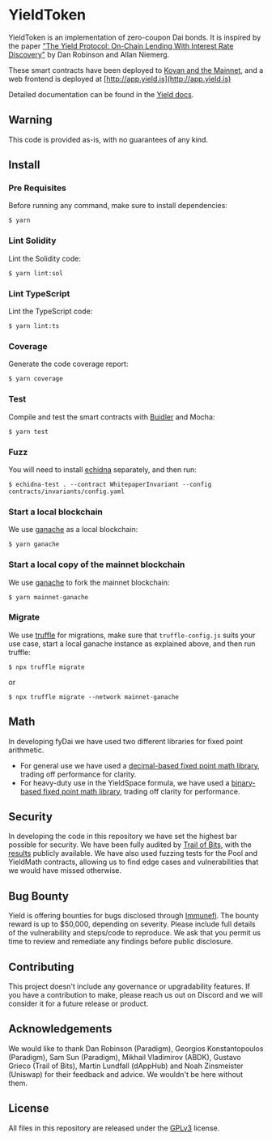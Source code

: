# YieldToken
YieldToken is an implementation of zero-coupon Dai bonds. It is inspired by the paper ["The Yield Protocol: On-Chain Lending With
Interest Rate Discovery"](https://yield.is/Yield.pdf) by Dan Robinson and Allan Niemerg.

These smart contracts have been deployed to [Kovan and the Mainnet](http://docs.yield.is), and a web frontend is deployed at [http://app.yield.is](http://app.yield.is)

Detailed documentation can be found in the [Yield docs](http://docs.yield.is).

## Warning
This code is provided as-is, with no guarantees of any kind.

## Install


### Pre Requisites
Before running any command, make sure to install dependencies:

```
$ yarn
```

### Lint Solidity
Lint the Solidity code:

```
$ yarn lint:sol
```

### Lint TypeScript
Lint the TypeScript code:

```
$ yarn lint:ts
```

### Coverage
Generate the code coverage report:

```
$ yarn coverage
```

### Test
Compile and test the smart contracts with [Buidler](https://buidler.dev/) and Mocha:

```
$ yarn test
```

### Fuzz
You will need to install [echidna](https://github.com/crytic/echidna) separately, and then run:

```
$ echidna-test . --contract WhitepaperInvariant --config contracts/invariants/config.yaml
```

### Start a local blockchain
We use [ganache](https://www.trufflesuite.com/ganache) as a local blockchain:

```
$ yarn ganache
```

### Start a local copy of the mainnet blockchain
We use [ganache](https://www.trufflesuite.com/ganache) to fork the mainnet blockchain:

```
$ yarn mainnet-ganache
```

### Migrate
We use [truffle](https://www.trufflesuite.com/) for migrations, make sure that `truffle-config.js` suits your use case, start a local ganache instance as explained above, and then run truffle:

```
$ npx truffle migrate
```

or

```
$ npx truffle migrate --network mainnet-ganache
```

## Math
In developing fyDai we have used two different libraries for fixed point arithmetic.
 - For general use we have used a [decimal-based fixed point math library](https://github.com/yieldprotocol/fyDai/blob/master/contracts/helpers/DecimalMath.sol), trading off performance for clarity.
 - For heavy-duty use in the YieldSpace formula, we have used a [binary-based fixed point math library](https://github.com/yieldprotocol/fyDai/blob/master/contracts/pool/YieldMath.sol), trading off clarity for performance.

## Security
In developing the code in this repository we have set the highest bar possible for security. We have been fully audited by [Trail of Bits](https://www.trailofbits.com/), with the [results](https://github.com/trailofbits/publications/blob/master/reviews/YieldProtocol.pdf) publicly available. We have also used fuzzing tests for the Pool and YieldMath contracts, allowing us to find edge cases and vulnerabilities that we would have missed otherwise.

## Bug Bounty
Yield is offering bounties for bugs disclosed through [Immunefi](https://immunefi.com/bounty/yieldprotocol). The bounty reward is up to $50,000, depending on severity. Please include full details of the vulnerability and steps/code to reproduce. We ask that you permit us time to review and remediate any findings before public disclosure.

## Contributing
This project doesn't include any governance or upgradability features. If you have a contribution to make, please reach us out on Discord and we will consider it for a future release or product.

## Acknowledgements
We would like to thank Dan Robinson (Paradigm), Georgios Konstantopoulos (Paradigm), Sam Sun (Paradigm), Mikhail Vladimirov (ABDK), Gustavo Grieco (Trail of Bits), Martin Lundfall (dAppHub) and Noah Zinsmeister (Uniswap) for their feedback and advice. We wouldn't be here without them.

## License
All files in this repository are released under the [GPLv3](https://github.com/yieldprotocol/fyDai/blob/master/LICENSE.md) license.
